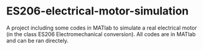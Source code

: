 # ES206-electrical-motor-simulation
A project including some codes in MATlab to simulate a real electrical motor (in the class ES206 Electromechanical conversion).
All codes are in MATlab and can be ran directely.
